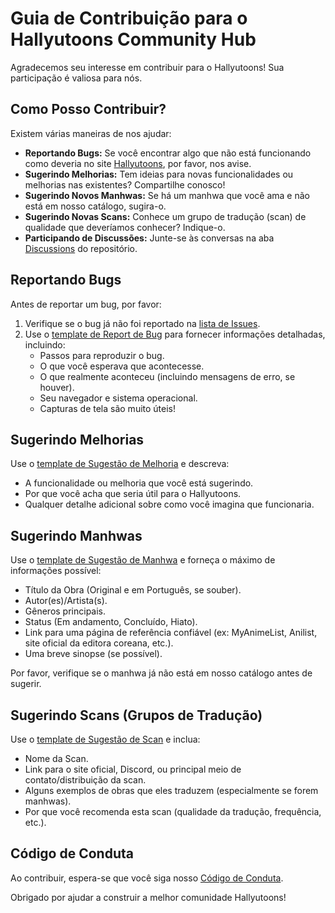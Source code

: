 # Guia de Contribuição para o Hallyutoons Community Hub

Agradecemos seu interesse em contribuir para o Hallyutoons! Sua participação é valiosa para nós.

## Como Posso Contribuir?

Existem várias maneiras de nos ajudar:

*   **Reportando Bugs:** Se você encontrar algo que não está funcionando como deveria no site [Hallyutoons](https://hallyutoons.site), por favor, nos avise.
*   **Sugerindo Melhorias:** Tem ideias para novas funcionalidades ou melhorias nas existentes? Compartilhe conosco!
*   **Sugerindo Novos Manhwas:** Se há um manhwa que você ama e não está em nosso catálogo, sugira-o.
*   **Sugerindo Novas Scans:** Conhece um grupo de tradução (scan) de qualidade que deveríamos conhecer? Indique-o.
*   **Participando de Discussões:** Junte-se às conversas na aba [Discussions](https://github.com/SEU_USUARIO/hallyutoons-community/discussions) do repositório.

## Reportando Bugs

Antes de reportar um bug, por favor:

1.  Verifique se o bug já não foi reportado na [lista de Issues](https://github.com/SEU_USUARIO/hallyutoons-community/issues).
2.  Use o [template de Report de Bug](https://github.com/SEU_USUARIO/hallyutoons-community/issues/new?assignees=&labels=bug&template=bug_report.md&title=%5BBUG%5D) para fornecer informações detalhadas, incluindo:
    *   Passos para reproduzir o bug.
    *   O que você esperava que acontecesse.
    *   O que realmente aconteceu (incluindo mensagens de erro, se houver).
    *   Seu navegador e sistema operacional.
    *   Capturas de tela são muito úteis!

## Sugerindo Melhorias

Use o [template de Sugestão de Melhoria](https://github.com/SEU_USUARIO/hallyutoons-community/issues/new?assignees=&labels=enhancement&template=feature_request.md&title=%5BFEATURE%5D) e descreva:

*   A funcionalidade ou melhoria que você está sugerindo.
*   Por que você acha que seria útil para o Hallyutoons.
*   Qualquer detalhe adicional sobre como você imagina que funcionaria.

## Sugerindo Manhwas

Use o [template de Sugestão de Manhwa](https://github.com/SEU_USUARIO/hallyutoons-community/issues/new?assignees=&labels=sugest%C3%A3o-obra&template=manhwa_suggestion.md&title=%5BSUGGESTION%5D+Novo+Manhwa%3A+) e forneça o máximo de informações possível:

*   Título da Obra (Original e em Português, se souber).
*   Autor(es)/Artista(s).
*   Gêneros principais.
*   Status (Em andamento, Concluído, Hiato).
*   Link para uma página de referência confiável (ex: MyAnimeList, Anilist, site oficial da editora coreana, etc.).
*   Uma breve sinopse (se possível).

Por favor, verifique se o manhwa já não está em nosso catálogo antes de sugerir.

## Sugerindo Scans (Grupos de Tradução)

Use o [template de Sugestão de Scan](https://github.com/SEU_USUARIO/hallyutoons-community/issues/new?assignees=&labels=sugest%C3%A3o-scan&template=scan_suggestion.md&title=%5BSUGGESTION%5D+Nova+Scan%3A+) e inclua:

*   Nome da Scan.
*   Link para o site oficial, Discord, ou principal meio de contato/distribuição da scan.
*   Alguns exemplos de obras que eles traduzem (especialmente se forem manhwas).
*   Por que você recomenda esta scan (qualidade da tradução, frequência, etc.).

## Código de Conduta

Ao contribuir, espera-se que você siga nosso [Código de Conduta](CODE_OF_CONDUCT.md).

Obrigado por ajudar a construir a melhor comunidade Hallyutoons!

